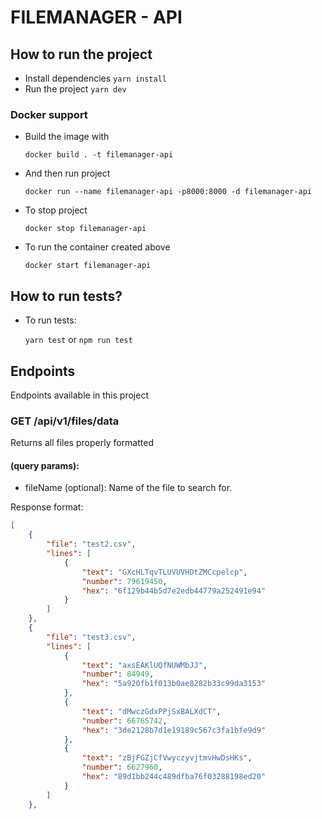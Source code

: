 # FILEMANAGER - API

## How to run the project

- Install dependencies `yarn install`
- Run the project `yarn dev`

### Docker support
- Build the image with

  `docker build . -t filemanager-api`

- And then run project

  `docker run --name filemanager-api -p8000:8000 -d filemanager-api`

- To stop project

  `docker stop filemanager-api`

- To run the container created above

  `docker start filemanager-api`

## How to run tests?

- To run tests:

  `yarn test` or `npm run test`

## Endpoints

Endpoints available in this project
### GET /api/v1/files/data
Returns all files properly formatted

#### (query params):
- fileName (optional): Name of the file to search for.

Response format:
```json
[
    {
        "file": "test2.csv",
        "lines": [
            {
                "text": "GXcHLTqvTLUVUVHDtZMCcpelcp",
                "number": 79619450,
                "hex": "6f129b44b5d7e2edb44779a252491e94"
            }
        ]
    },
    {
        "file": "test3.csv",
        "lines": [
            {
                "text": "axsEAKlUQfNUWMbJJ",
                "number": 84949,
                "hex": "5a920fb1f013b0ae8282b33c99da3153"
            },
            {
                "text": "dMwczGdxPPjSxBALXdCT",
                "number": 66765742,
                "hex": "3de2128b7d1e19189c567c3fa1bfe9d9"
            },
            {
                "text": "zBjFGZjCfVwyczyvjtmvHwDsHKs",
                "number": 6627960,
                "hex": "89d1bb244c489dfba76f03288198ed20"
            }
        ]
    },
```
